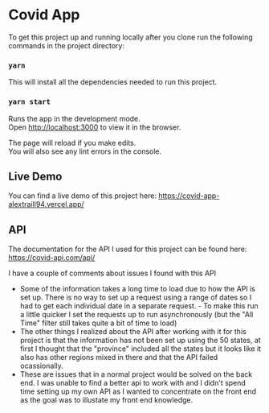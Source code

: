 # Covid App

To get this project up and running locally after you clone run the following commands in the project directory: 

### `yarn`

This will install all the dependencies needed to run this project. 

### `yarn start`

Runs the app in the development mode.\
Open [http://localhost:3000](http://localhost:3000) to view it in the browser.

The page will reload if you make edits.\
You will also see any lint errors in the console.

## Live Demo 

You can find a live demo of this project here: https://covid-app-alextraill94.vercel.app/

## API 

The documentation for the API I used for this project can be found here: https://covid-api.com/api/

I have a couple of comments about issues I found with this API
- Some of the information takes a long time to load due to how the API is set up. There is no way to set up a request using a range of dates so I had to get each individual date in a separate request. - To make this run a little quicker I set the requests up to run asynchronously (but the "All Time" filter still takes quite a bit of time to load) 
- The other things I realized about the API after working with it for this project is that the information has not been set up using the 50 states, at first I thought that the "province" included all the states but it looks like it also has other regions mixed in there and that the API failed ocassionally.
- These are issues that in a normal project would be solved on the back end. I was unable to find a better api to work with and I didn't spend time setting up my own API as I wanted to concentrate on the front end as the goal was to illustate my front end knowledge. 
